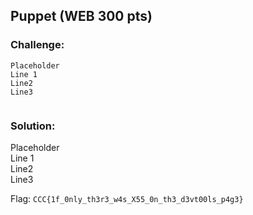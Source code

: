## Puppet  (WEB  300 pts)  
### Challenge:  
```
Placeholder    
Line 1    
Line2    
Line3    
  
```
  
### Solution:  
Placeholder    
Line 1    
Line2    
Line3    
  
  
Flag: `CCC{1f_0nly_th3r3_w4s_X55_0n_th3_d3vt00ls_p4g3}`  
  
